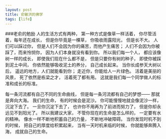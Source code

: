 ```yaml
---
layout: post
title: 俞敏洪的佛学 
tags: [life]
---
```


###老俞的勉励
人的生活方式有两种，
第一种方式是像草一样活着，
你尽管活着，每年还在成长，
但是你毕竟是一棵草，
你吸收雨露阳光，
但是长不大。
人们可以踩过你，
但是人们不会因为你的痛苦，而他产生痛苦；
人们不会因为你被踩了，而来怜悯你，
因为人们本身就没有看到你。
所以我们每一个人，
都应该像树一样的成长，
即使我们现在什么都不是，
但是只要你有树的种子，
即使你被踩到泥土中间，
你依然能够吸收泥土的养分，
自己成长起来。
当你长成参天大树以后，
遥远的地方，人们就能看到你；
走近你，你能给人一片绿色。
活着是美丽的风景，
死了依然是栋梁之才，
活着死了都有用。
这就是我们每一个同学做人的标准和成长的标准。


每一条河流都有自己不同的生命曲线，
但是每一条河流都有自己的梦想——
那就是奔向大海。
我们的生命，
有的时候会是泥沙。
你可能慢慢地就会像泥沙一样，
沉淀下去了。
一旦你沉淀下去了，
也许你不用再为了前进而努力了，
但是你却永远见不到阳光了。
所以我建议大家，
不管你现在的生命是怎么样的，
一定要有水的精神。
像水一样不断地积蓄自己的力量，
不断地冲破障碍。
当你发现时机不到的时候，
把自己的厚度给积累起来，
当有一天时机来临的时候，
你就能够奔腾入海，
成就自己的生命。

